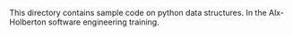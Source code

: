 This directory contains sample code on python data structures.
In the Alx-Holberton software engineering training.
